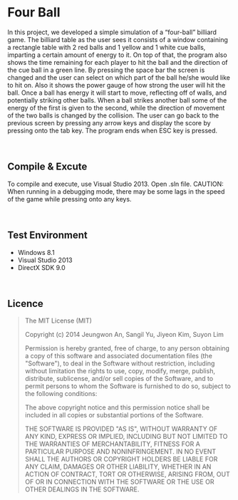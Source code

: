 Four Ball
===================
In this project, we developed a simple simulation of a “four-ball” billiard game. The billiard table as the user sees it consists of a window containing a rectangle table with 2 red balls and 1 yellow and 1 white cue balls, imparting a certain amount of energy to it. On top of that, the program also shows the time remaining for each player to hit the ball and the direction of the cue ball in a green line. By pressing the space bar the screen is changed and the user can select on which part of the ball he/she would like to hit on. Also it shows the power gauge of how strong the user will hit the ball. Once a ball has energy it will start to move, reflecting off of walls, and potentially striking other balls. When a ball strikes another ball some of the energy of the first is given to the second, while the direction of movement of the two balls is changed by the collision. The user can go back to the previous screen by pressing any arrow keys and display the score by pressing onto the tab key. The program ends when ESC key is pressed.

<br />

## Compile & Excute
To compile and execute, use Visual Studio 2013. Open .sln file.
CAUTION: When running in a debugging mode, there may be some lags in the speed of the game while pressing onto any keys.

<br />

## Test Environment

- Windows 8.1
- Visual Studio 2013
- DirectX SDK 9.0

<br />

## Licence

> The MIT License (MIT)
> 
> Copyright (c) 2014 Jeungwon An, Sangil Yu, Jiyeon Kim, Suyon Lim
> 
> Permission is hereby granted, free of charge, to any person obtaining a copy of this software and associated documentation files (the "Software"), to deal in the Software without restriction, including without limitation the rights to use, copy, modify, merge, publish, distribute, sublicense, and/or sell copies of the Software, and to permit persons to whom the Software is furnished to do so, subject to the following conditions:
> 
> The above copyright notice and this permission notice shall be included in all copies or substantial portions of the Software.
> 
> THE SOFTWARE IS PROVIDED "AS IS", WITHOUT WARRANTY OF ANY KIND, EXPRESS OR IMPLIED, INCLUDING BUT NOT LIMITED TO THE WARRANTIES OF MERCHANTABILITY, FITNESS FOR A PARTICULAR PURPOSE AND NONINFRINGEMENT. IN NO EVENT SHALL THE AUTHORS OR COPYRIGHT HOLDERS BE LIABLE FOR ANY CLAIM, DAMAGES OR OTHER LIABILITY, WHETHER IN AN ACTION OF CONTRACT, TORT OR OTHERWISE, ARISING FROM, OUT OF OR IN CONNECTION WITH THE SOFTWARE OR THE USE OR OTHER DEALINGS IN THE SOFTWARE.
